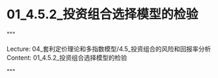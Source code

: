 # 01_4.5.2_投资组合选择模型的检验

"""

Lecture: 04_套利定价理论和多指数模型/4.5_投资组合的风险和回报率分析
Content: 01_4.5.2_投资组合选择模型的检验

"""


